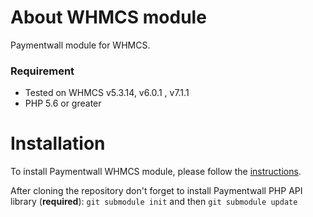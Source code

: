 # About WHMCS module
Paymentwall module for WHMCS.

### Requirement
* Tested on WHMCS v5.3.14, v6.0.1 , v7.1.1
* PHP 5.6 or greater

# Installation
To install Paymentwall WHMCS module, please follow the [instructions](https://www.paymentwall.com/us/documentation/WHMCS/826).

After cloning the repository don't forget to install Paymentwall PHP API library (**required**):
`git submodule init` and then `git submodule update`